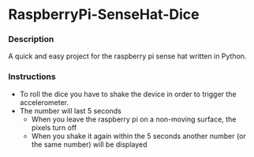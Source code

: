 # RaspberryPi-SenseHat-Dice

### Description ###
A quick and easy project for the raspberry pi sense hat written in Python.

### Instructions ###
- To roll the dice you have to shake the device in order to trigger the accelerometer.
- The number will last 5 seconds
  - When you leave the raspberry pi on a non-moving surface, the pixels turn off
  - When you shake it again within the 5 seconds another number (or the same number) will be displayed
